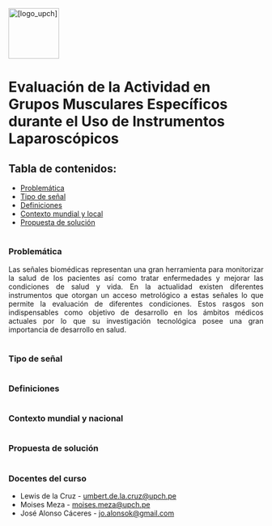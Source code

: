 <img src="https://github.com/EduMV/ISB-G3/assets/101833633/b79b43b0-1b92-4380-a388-ca8bd0e8586c"
     alt=[logo_upch] height="100">
     
# Evaluación de la Actividad en Grupos Musculares Específicos durante el Uso de Instrumentos Laparoscópicos

## Tabla de contenidos:
* [Problemática](https://github.com/EduMV/ISB-G3/blob/main/ISB/README.md#recursos)
* [Tipo de señal](https://github.com/EduMV/ISB-G3/blob/main/ISB/README.md#recursos)
* [Definiciones](https://github.com/EduMV/ISB-G3/blob/main/ISB/README.md#curso-de-introducci%C3%B3n-a-se%C3%B1ales-biom%C3%A9dicas)
* [Contexto mundial y local](https://github.com/EduMV/ISB-G3/blob/main/ISB/README.md#docentes-del-curso)
* [Propuesta de solución](https://github.com/EduMV/ISB-G3/blob/main/ISB/README.md#curso-de-introducci%C3%B3n-a-se%C3%B1ales-biom%C3%A9dicas)


# 
### Problemática
<p align="justify"> Las señales biomédicas representan una gran herramienta para monitorizar la salud de los pacientes así como tratar enfermedades y mejorar las condiciones de salud y vida. En la actualidad existen diferentes instrumentos que otorgan un acceso metrológico a estas señales lo que permite la evaluación de diferentes condiciones. Estos rasgos son indispensables como objetivo de desarrollo en los ámbitos médicos actuales  por lo que su investigación tecnológica posee una gran importancia de desarrollo en salud.</p>

#

### Tipo de señal


# 


     
### Definiciones
     
     
     
 #
     
### Contexto mundial y nacional
     
     
     
#
     

### Propuesta de solución
     
     
     
#
     
### Docentes del curso

- Lewis de la Cruz - umbert.de.la.cruz@upch.pe
- Moises Meza - moises.meza@upch.pe
- José Alonso Cáceres - jo.alonsok@gmail.com
